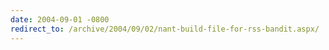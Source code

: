 ```yaml
---
date: 2004-09-01 -0800
redirect_to: /archive/2004/09/02/nant-build-file-for-rss-bandit.aspx/
---
```

